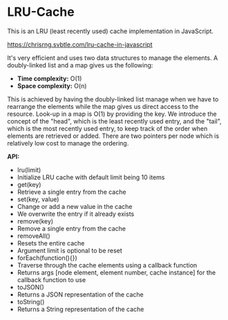 LRU-Cache
=========

This is an LRU (least recently used) cache implementation in JavaScript.

https://chrisrng.svbtle.com/lru-cache-in-javascript

It's very efficient and uses two data structures to manage the elements. A doubly-linked list and a map gives us the following:
- **Time complexity:** O(1)
- **Space complexity:** O(n)

This is achieved by having the doubly-linked list manage when we have to  rearrange the elements while the map gives us direct access to the resource. Look-up in a map is O(1) by providing the key. We introduce the concept of the "head", which is the least recently used entry, and the "tail", which is the most recently used entry, to keep track of the order when elements are retrieved or added. There are two pointers per node which is relatively low cost to manage the ordering.

**API:**
- lru(limit)
 - Initialize LRU cache with default limit being 10 items
- get(key)
 - Retrieve a single entry from the cache
- set(key, value)
 - Change or add a new value in the cache
 - We overwrite the entry if it already exists
- remove(key)
 - Remove a single entry from the cache
- removeAll()
 - Resets the entire cache
 - Argument limit is optional to be reset
- forEach(function(){})
 - Traverse through the cache elements using a callback function
 - Returns args [node element, element number, cache instance] for the callback function to use
- toJSON()
 - Returns a JSON representation of the cache
- toString()
 - Returns a String representation of the cache
